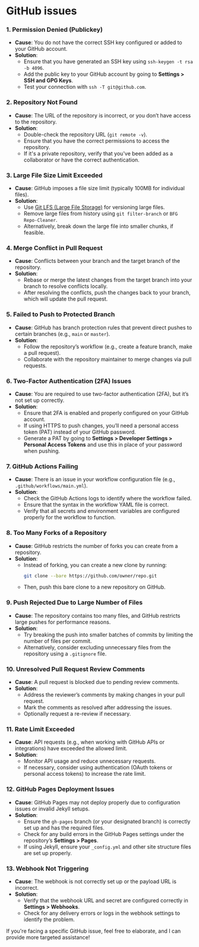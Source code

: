 <h1>GitHub issues</h1>

### 1. **Permission Denied (Publickey)**
   - **Cause**: You do not have the correct SSH key configured or added to your GitHub account.
   - **Solution**:
     - Ensure that you have generated an SSH key using `ssh-keygen -t rsa -b 4096`.
     - Add the public key to your GitHub account by going to **Settings > SSH and GPG Keys**.
     - Test your connection with `ssh -T git@github.com`.

### 2. **Repository Not Found**
   - **Cause**: The URL of the repository is incorrect, or you don’t have access to the repository.
   - **Solution**:
     - Double-check the repository URL (`git remote -v`).
     - Ensure that you have the correct permissions to access the repository.
     - If it's a private repository, verify that you've been added as a collaborator or have the correct authentication.

### 3. **Large File Size Limit Exceeded**
   - **Cause**: GitHub imposes a file size limit (typically 100MB for individual files).
   - **Solution**:
     - Use [Git LFS (Large File Storage)](https://git-lfs.github.com/) for versioning large files.
     - Remove large files from history using `git filter-branch` or `BFG Repo-Cleaner`.
     - Alternatively, break down the large file into smaller chunks, if feasible.

### 4. **Merge Conflict in Pull Request**
   - **Cause**: Conflicts between your branch and the target branch of the repository.
   - **Solution**:
     - Rebase or merge the latest changes from the target branch into your branch to resolve conflicts locally.
     - After resolving the conflicts, push the changes back to your branch, which will update the pull request.

### 5. **Failed to Push to Protected Branch**
   - **Cause**: GitHub has branch protection rules that prevent direct pushes to certain branches (e.g., `main` or `master`).
   - **Solution**:
     - Follow the repository’s workflow (e.g., create a feature branch, make a pull request).
     - Collaborate with the repository maintainer to merge changes via pull requests.

### 6. **Two-Factor Authentication (2FA) Issues**
   - **Cause**: You are required to use two-factor authentication (2FA), but it’s not set up correctly.
   - **Solution**:
     - Ensure that 2FA is enabled and properly configured on your GitHub account.
     - If using HTTPS to push changes, you’ll need a personal access token (PAT) instead of your GitHub password.
     - Generate a PAT by going to **Settings > Developer Settings > Personal Access Tokens** and use this in place of your password when pushing.

### 7. **GitHub Actions Failing**
   - **Cause**: There is an issue in your workflow configuration file (e.g., `.github/workflows/main.yml`).
   - **Solution**:
     - Check the GitHub Actions logs to identify where the workflow failed.
     - Ensure that the syntax in the workflow YAML file is correct.
     - Verify that all secrets and environment variables are configured properly for the workflow to function.

### 8. **Too Many Forks of a Repository**
   - **Cause**: GitHub restricts the number of forks you can create from a repository.
   - **Solution**:
     - Instead of forking, you can create a new clone by running:
       ```bash
       git clone --bare https://github.com/owner/repo.git
       ```
     - Then, push this bare clone to a new repository on GitHub.

### 9. **Push Rejected Due to Large Number of Files**
   - **Cause**: The repository contains too many files, and GitHub restricts large pushes for performance reasons.
   - **Solution**:
     - Try breaking the push into smaller batches of commits by limiting the number of files per commit.
     - Alternatively, consider excluding unnecessary files from the repository using a `.gitignore` file.

### 10. **Unresolved Pull Request Review Comments**
   - **Cause**: A pull request is blocked due to pending review comments.
   - **Solution**:
     - Address the reviewer’s comments by making changes in your pull request.
     - Mark the comments as resolved after addressing the issues.
     - Optionally request a re-review if necessary.

### 11. **Rate Limit Exceeded**
   - **Cause**: API requests (e.g., when working with GitHub APIs or integrations) have exceeded the allowed limit.
   - **Solution**:
     - Monitor API usage and reduce unnecessary requests.
     - If necessary, consider using authentication (OAuth tokens or personal access tokens) to increase the rate limit.

### 12. **GitHub Pages Deployment Issues**
   - **Cause**: GitHub Pages may not deploy properly due to configuration issues or invalid Jekyll setups.
   - **Solution**:
     - Ensure the `gh-pages` branch (or your designated branch) is correctly set up and has the required files.
     - Check for any build errors in the GitHub Pages settings under the repository’s **Settings > Pages**.
     - If using Jekyll, ensure your `_config.yml` and other site structure files are set up properly.

### 13. **Webhook Not Triggering**
   - **Cause**: The webhook is not correctly set up or the payload URL is incorrect.
   - **Solution**:
     - Verify that the webhook URL and secret are configured correctly in **Settings > Webhooks**.
     - Check for any delivery errors or logs in the webhook settings to identify the problem.

If you're facing a specific GitHub issue, feel free to elaborate, and I can provide more targeted assistance!

